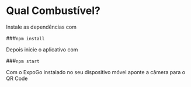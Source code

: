 # Qual Combustível?

Instale as dependências com

###`npm install`

Depois inicie o aplicativo com

###`npm start`

Com o ExpoGo instalado no seu dispositivo móvel aponte a câmera para o QR Code

